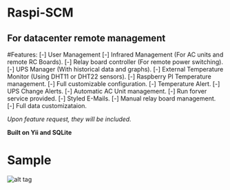 # Raspi-SCM
## For datacenter remote management


#Features:
[-] User Management
[-] Infrared Management (For AC units and remote RC Boards).
[-] Relay board controller (For remote power switching).
[-] UPS Manager (With historical data and graphs).
[-] External Temperature Monitor (Using DHT11 or DHT22 sensors).
[-] Raspberry PI Temperature management.
[-] Full customizable configuration.
[-] Temperature Alert.
[-] UPS Change Alerts.
[-] Automatic AC Unit management.
[-] Run forver service provided.
[-] Styled E-Mails.
[-] Manual relay board management.
[-] Full data customizataion.


_Upon feature request, they will be included._

__Built on Yii and SQLite__

# Sample
![alt tag](https://raw.githubusercontent.com/ddemuro/raspi-scm/blob/master/play.gif)
